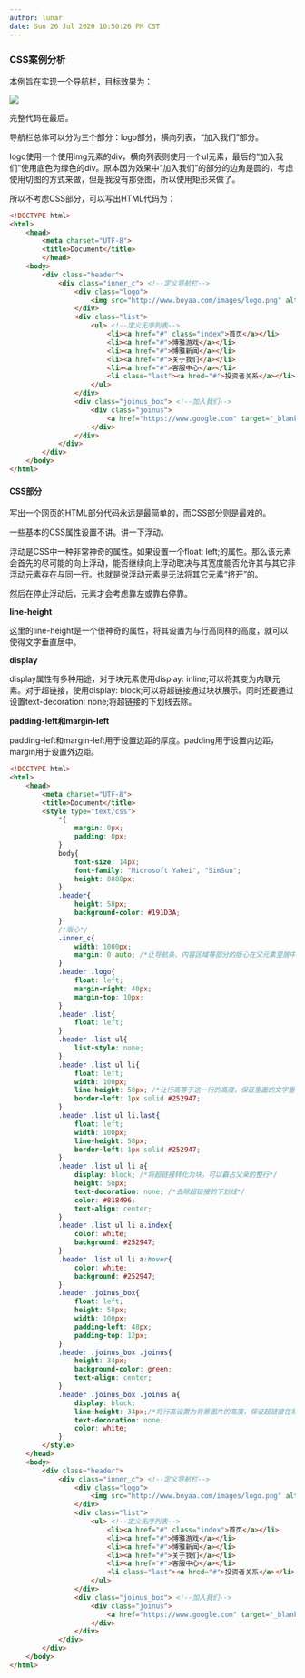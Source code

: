 ```yaml
---
author: lunar
date: Sun 26 Jul 2020 10:50:26 PM CST
---
```


### **CSS案例分析**

本例旨在实现一个导航栏，目标效果为：

![](https://camo.githubusercontent.com/0cfd7e2e0aed3066edb54071921b746efc3b359a/687474703a2f2f696d672e736d79687661652e636f6d2f32303138303131345f313333322e676966)

完整代码在最后。

导航栏总体可以分为三个部分：logo部分，横向列表，“加入我们”部分。

logo使用一个使用img元素的div，横向列表则使用一个ul元素，最后的“加入我们”使用底色为绿色的div。原本因为效果中“加入我们”的部分的边角是圆的，考虑使用切图的方式来做，但是我没有那张图，所以使用矩形来做了。

所以不考虑CSS部分，可以写出HTML代码为：

```html
<!DOCTYPE html>
<html>
    <head>
        <meta charset="UTF-8">
        <title>Document</title>
        </head>
    <body>
        <div class="header">
            <div class="inner_c"> <!--定义导航栏-->
                <div class="logo">
                    <img src="http://www.boyaa.com/images/logo.png" alt="">
                </div>
                <div class="list">
                    <ul> <!--定义无序列表-->
                        <li><a href="#" class="index">首页</a></li>
                        <li><a href="#">博雅游戏</a></li>
                        <li><a href="#">博雅新闻</a></li>
                        <li><a href="#">关于我们</a></li>
                        <li><a href="#">客服中心</a></li>
                        <li class="last"><a hred="#">投资者关系</a></li>
                    </ul>
                </div>
                <div class="joinus_box"> <!--加入我们-->
                    <div class="joinus">
                        <a href="https://www.google.com" target="_blank">加入我们</a>
                    </div>
                </div>
            </div>
        </div>
    </body>
</html>
```
#### **CSS部分**

写出一个网页的HTML部分代码永远是最简单的，而CSS部分则是最难的。

一些基本的CSS属性设置不讲。讲一下浮动。

浮动是CSS中一种非常神奇的属性。如果设置一个float: left;的属性。那么该元素会首先的尽可能的向上浮动，能否继续向上浮动取决与其宽度能否允许其与其它非浮动元素存在与同一行。也就是说浮动元素是无法将其它元素“挤开”的。

然后在停止浮动后，元素才会考虑靠左或靠右停靠。

**line-height**

这里的line-height是一个很神奇的属性，将其设置为与行高同样的高度，就可以使得文字垂直居中。

**display**

display属性有多种用途，对于块元素使用display: inline;可以将其变为内联元素。对于超链接，使用display: block;可以将超链接通过块状展示。同时还要通过设置text-decoration: none;将超链接的下划线去除。

**padding-left和margin-left**

padding-left和margin-left用于设置边距的厚度。padding用于设置内边距，margin用于设置外边距。

```html
<!DOCTYPE html>
<html>
    <head>
        <meta charset="UTF-8">
        <title>Document</title>
        <style type="text/css">
            *{
                margin: 0px;
                padding: 0px;
            }
            body{
                font-size: 14px;
                font-family: "Microsoft Yahei", "SimSun";
                height: 8888px;
            }
            .header{
                height: 58px;
                background-color: #191D3A;
            }
            /*版心*/
            .inner_c{
                width: 1000px;
                margin: 0 auto; /*让导航条、内容区域等部分的版心在父元素里居中*/
            }
            .header .logo{
                float: left;
                margin-right: 40px;
                margin-top: 10px;
            }
            .header .list{
                float: left;
            }
            .header .list ul{
                list-style: none;
            }
            .header .list ul li{
                float: left;
                width: 100px;
                line-height: 58px; /*让行高等于这一行的高度，保证里面的文字垂直居中*/
                border-left: 1px solid #252947;
            }
            .header .list ul li.last{
                float: left;
                width: 100px;
                line-height: 58px;
                border-left: 1px solid #252947;
            }
            .header .list ul li a{
                display: block; /*将超链接转化为块，可以霸占父亲的整行*/
                height: 58px;
                text-decoration: none; /*去除超链接的下划线*/
                color: #818496;
                text-align: center;
            }
            .header .list ul li a.index{
                color: white;
                background: #252947;
            }
            .header .list ul li a:hover{
                color: white;
                background: #252947;
            }
            .header .joinus_box{
                float: left;
                height: 58px;
                width: 100px;
                padding-left: 48px;
                padding-top: 12px;
            }
            .header .joinus_box .joinus{
                height: 34px;
                background-color: green;
                text-align: center;
            }
            .header .joinus_box .joinus a{
                display: block;
                line-height: 34px;/*将行高设置为背景图片的高度，保证超链接在背景里垂直居中*/
                text-decoration: none;
                color: white;
            }
        </style>
    </head>
    <body>
        <div class="header">
            <div class="inner_c"> <!--定义导航栏-->
                <div class="logo">
                    <img src="http://www.boyaa.com/images/logo.png" alt="">
                </div>
                <div class="list">
                    <ul> <!--定义无序列表-->
                        <li><a href="#" class="index">首页</a></li>
                        <li><a href="#">博雅游戏</a></li>
                        <li><a href="#">博雅新闻</a></li>
                        <li><a href="#">关于我们</a></li>
                        <li><a href="#">客服中心</a></li>
                        <li class="last"><a hred="#">投资者关系</a></li>
                    </ul>
                </div>
                <div class="joinus_box"> <!--加入我们-->
                    <div class="joinus">
                        <a href="https://www.google.com" target="_blank">加入我们</a>
                    </div>
                </div>
            </div>
        </div>
    </body>
</html>
```
